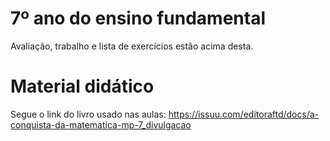 # 7º ano do ensino fundamental
Avaliação, trabalho e lista de exercícios estão acima desta.

# Material didático
Segue o link do livro usado nas aulas:
https://issuu.com/editoraftd/docs/a-conquista-da-matematica-mp-7_divulgacao

